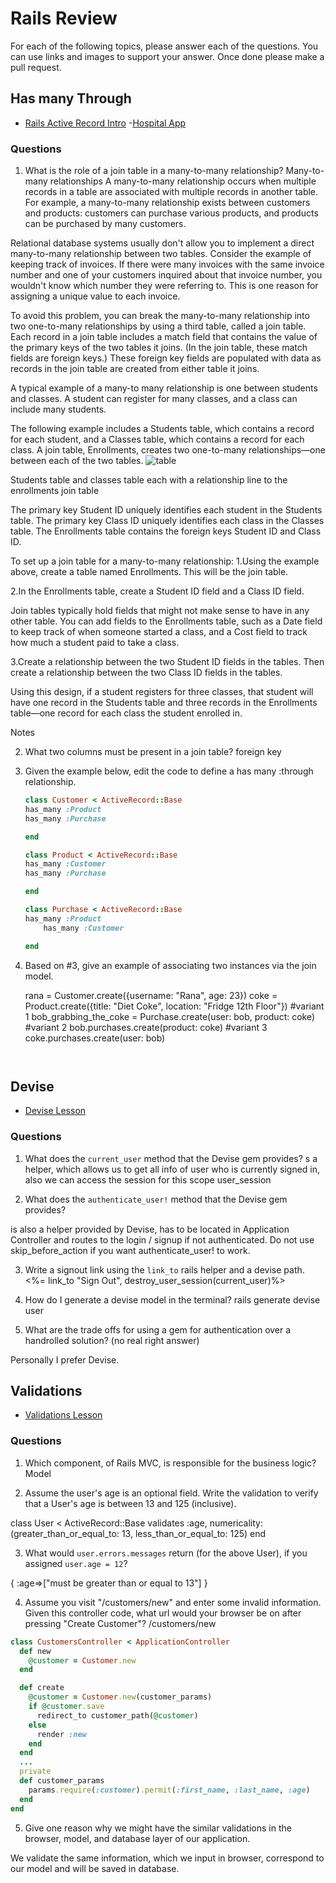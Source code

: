 # Rails Review

For each of the following topics, please answer each of the questions. You can use links and images to support your answer. Once done please make a pull request.

## Has many Through

- [Rails Active Record Intro](https://github.com/sei-entropy/lesson-w11d02-rails-active-record#active-record-associations)
-[Hospital App](https://github.com/sei-entropy/hw-w11d02-rails-hospital)

### Questions

1. What is the role of a join table in a many-to-many relationship?
Many-to-many relationships
A many-to-many relationship occurs when multiple records in a table are associated with multiple records in another table. For example, a many-to-many relationship exists between customers and products: customers can purchase various products, and products can be purchased by many customers.

Relational database systems usually don't allow you to implement a direct many-to-many relationship between two tables. Consider the example of keeping track of invoices. If there were many invoices with the same invoice number and one of your customers inquired about that invoice number, you wouldn't know which number they were referring to. This is one reason for assigning a unique value to each invoice.

To avoid this problem, you can break the many-to-many relationship into two one-to-many relationships by using a third table, called a join table. Each record in a join table includes a match field that contains the value of the primary keys of the two tables it joins. (In the join table, these match fields are foreign keys.) These foreign key fields are populated with data as records in the join table are created from either table it joins.

A typical example of a many-to many relationship is one between students and classes. A student can register for many classes, and a class can include many students.

The following example includes a Students table, which contains a record for each student, and a Classes table, which contains a record for each class. A join table, Enrollments, creates two one-to-many relationships—one between each of the two tables.
![table](https://fmhelp.filemaker.com/help/18/fmp/en/FMP_Help/images/relational.07.06.1.png)

Students table and classes table each with a relationship line to the enrollments join table

The primary key Student ID uniquely identifies each student in the Students table. The primary key Class ID uniquely identifies each class in the Classes table. The Enrollments table contains the foreign keys Student ID and Class ID.

To set up a join table for a many-to-many relationship:
1.Using the example above, create a table named Enrollments. This will be the join table.

2.In the Enrollments table, create a Student ID field and a Class ID field.

Join tables typically hold fields that might not make sense to have in any other table. You can add fields to the Enrollments table, such as a Date field to keep track of when someone started a class, and a Cost field to track how much a student paid to take a class.

3.Create a relationship between the two Student ID fields in the tables. Then create a relationship between the two Class ID fields in the tables.

Using this design, if a student registers for three classes, that student will have one record in the Students table and three records in the Enrollments table—one record for each class the student enrolled in.

Notes 

2. What two columns must be present in a join table?
 foreign key 

3. Given the example below, edit the code to define a has many :through relationship.

    ```ruby
    class Customer < ActiveRecord::Base
    has_many :Product  
    has_many :Purchase  

    end

    class Product < ActiveRecord::Base
    has_many :Customer  
    has_many :Purchase 

    end

    class Purchase < ActiveRecord::Base
    has_many :Product  
        has_many :Customer  

    end
    ```


4. Based on #3, give an example of associating two instances via the join model.

    rana = Customer.create({username: "Rana", age: 23})
coke = Product.create({title: "Diet Coke", location: "Fridge 12th Floor"})
#variant 1
bob_grabbing_the_coke = Purchase.create(user: bob, product: coke)
#variant 2
bob.purchases.create(product: coke) 
#variant 3
coke.purchases.create(user: bob)
    ```


## Devise

- [Devise Lesson](https://github.com/sei-entropy/lesson-w11d03-rails-devise)

### Questions

1. What does the `current_user` method that the Devise gem provides?
s a helper, which allows us to get all info of user who is currently signed in, also we can access the session for this scope user_session

2. What does the `authenticate_user!` method that the Devise gem provides?

is also a helper provided by Devise, has to be located in Application Controller and routes to the login / signup if not authenticated. Do not use skip_before_action if you want authenticate_user! to work.

3. Write a signout link using the `link_to` rails helper and a devise path.
<%= link_to "Sign Out", destroy_user_session(current_user)%>


4. How do I generate a devise model in the terminal?
rails generate devise user

5. What are the trade offs for using a gem for authentication over a handrolled solution? (no real right answer)

Personally I prefer Devise.



## Validations

- [Validations Lesson](https://github.com/sei-entropy/lesson-w11d03-rails-model-validations)

### Questions

1. Which component, of Rails MVC, is responsible for the business logic?
Model

2. Assume the user's age is an optional field.  Write the validation to verify that a User's age is between 13 and 125 (inclusive).

class User < ActiveRecord::Base
  validates :age, numericality: (greater_than_or_equal_to: 13, less_than_or_equal_to: 125)
end

3. What would `user.errors.messages` return (for the above User), if you assigned `user.age = 12`?

{ :age=>["must be greater than or equal to 13"] }



4. Assume you visit "/customers/new" and enter some invalid information.  Given this controller code, what url would your browser be on after pressing "Create Customer"?
/customers/new

``` ruby
class CustomersController < ApplicationController
  def new
    @customer = Customer.new
  end

  def create
    @customer = Customer.new(customer_params)
    if @customer.save
      redirect_to customer_path(@customer)
    else
      render :new
    end
  end
  ...
  private
  def customer_params
    params.require(:customer).permit(:first_name, :last_name, :age)
  end
end
```



5. Give one reason why we might have the similar validations in the browser, model, and database layer of our application.


We validate the same information, which we input in browser, correspond to our model and will be saved in database.
